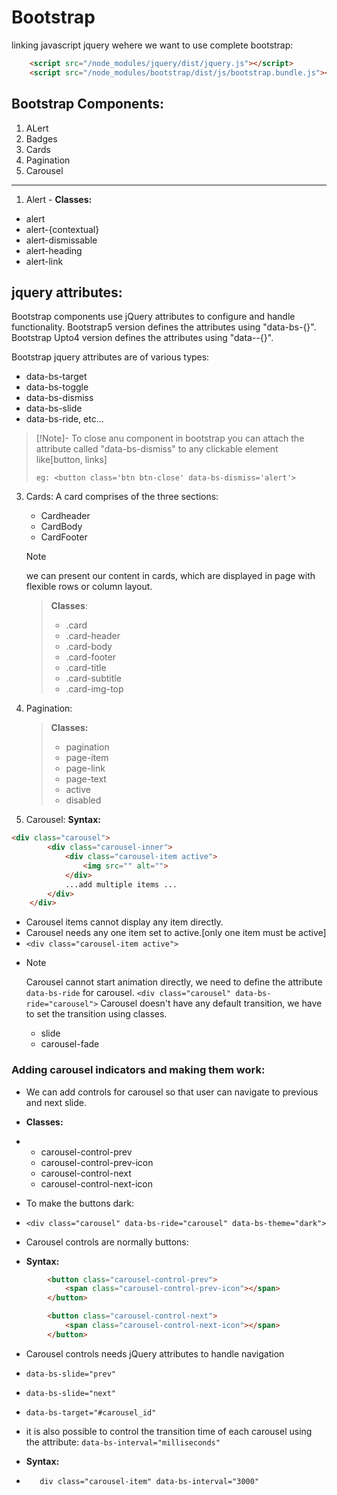 # Bootstrap 
linking javascript jquery wehere we want to use complete bootstrap:
```html
    <script src="/node_modules/jquery/dist/jquery.js"></script>
    <script src="/node_modules/bootstrap/dist/js/bootstrap.bundle.js"></script>
```
## Bootstrap Components:
1. ALert
2. Badges
3. Cards
4. Pagination
5. Carousel

_____
1. Alert -
**Classes:**
* alert
* alert-{contextual}
* alert-dismissable
* alert-heading
* alert-link


## jquery attributes:
Bootstrap components use jQuery attributes to configure and handle functionality.
Bootstrap5 version defines the attributes using "data-bs-{}".
Bootstrap Upto4 version defines the attributes using "data--{}".

Bootstrap jquery attributes are of various types:
* data-bs-target
* data-bs-toggle
* data-bs-dismiss
* data-bs-slide
* data-bs-ride, etc...
>[!Note]-
> To close anu component in bootstrap you can attach the attribute called "data-bs-dismiss" to any clickable element like[button, links]
> ```<button class='btn btn-close' data-bs-dismiss='component-name'>
> eg: <button class='btn btn-close' data-bs-dismiss='alert'>
> ```

3. Cards: A card comprises of the three sections:
   * Cardheader
   * CardBody
   * CardFooter
   >[!Note]
   > we can present our content in cards, which are displayed in page with flexible rows or column layout.
   
   > **Classes**:
   > * .card
   > * .card-header
   > * .card-body
   > * .card-footer
   > * .card-title
   > * .card-subtitle
   > * .card-img-top

4. Pagination:
   > **Classes:**
   > * pagination
   > * page-item
   > * page-link
   > * page-text
   > * active
   > * disabled

5. Carousel:
**Syntax:**
```html
<div class="carousel">
        <div class="carousel-inner">
            <div class="carousel-item active">
                <img src="" alt="">
            </div>
            ...add multiple items ...
        </div>
    </div>
```
* Carousel items cannot display any item directly.
* Carousel needs any one item set to active.[only one item must be active]
* ` <div class="carousel-item active"> `
* >[!Note]
  > Carousel cannot start animation directly, we need to define the attribute `data-bs-ride` for carousel.
  > `<div class="carousel" data-bs-ride="carousel">`
  > Carousel doesn't have any default transition, we have to set the transition using classes.
  > * slide
  > * carousel-fade

### Adding carousel indicators and making them work:
- We can add controls for carousel so that user can navigate to previous and next slide.
- **Classes:**
- * carousel-control-prev
  * carousel-control-prev-icon
  * carousel-control-next
  * carousel-control-next-icon

- To make the buttons dark:
- `<div class="carousel" data-bs-ride="carousel" data-bs-theme="dark">`
- Carousel controls are normally buttons:
- **Syntax:**
```html
        <button class="carousel-control-prev">
            <span class="carousel-control-prev-icon"></span>
        </button>

        <button class="carousel-control-next">
            <span class="carousel-control-next-icon"></span>
        </button>
```

- Carousel controls needs jQuery attributes to handle navigation
- `data-bs-slide="prev"`
- `data-bs-slide="next"`
- `data-bs-target="#carousel_id"`

- it is also possible to control the transition time of each carousel using the attribute: `data-bs-interval="milliseconds"`
- **Syntax:**
- ```html
     div class="carousel-item" data-bs-interval="3000"
  ```
